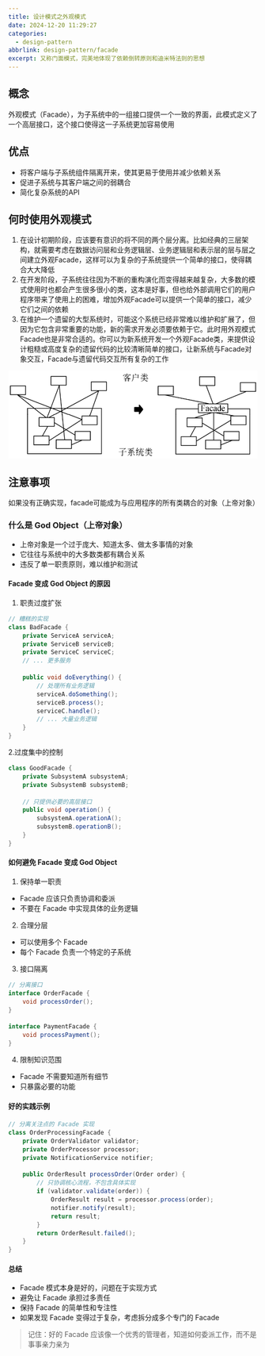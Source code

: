 ```yaml
---
title: 设计模式之外观模式
date: 2024-12-20 11:29:27
categories: 
  - design-pattern
abbrlink: design-pattern/facade
excerpt: 又称门面模式，完美地体现了依赖倒转原则和迪米特法则的思想
---
```

## 概念

外观模式（Facade），为子系统中的一组接口提供一个一致的界面，此模式定义了一个高层接口，这个接口使得这一子系统更加容易使用

## 优点

- 将客户端与子系统组件隔离开来，使其更易于使用并减少依赖关系
- 促进子系统与其客户端之间的弱耦合
- 简化复杂系统的API

## 何时使用外观模式

1. 在设计初期阶段，应该要有意识的将不同的两个层分离。比如经典的三层架构，就需要考虑在数据访问层和业务逻辑层、业务逻辑层和表示层的层与层之间建立外观Facade，这样可以为复杂的子系统提供一个简单的接口，使得耦合大大降低
2. 在开发阶段，子系统往往因为不断的重构演化而变得越来越复杂，大多数的模式使用时也都会产生很多很小的类，这本是好事，但也给外部调用它们的用户程序带来了使用上的困难，增加外观Facade可以提供一个简单的接口，减少它们之间的依赖
3. 在维护一个遗留的大型系统时，可能这个系统已经非常难以维护和扩展了，但因为它包含非常重要的功能，新的需求开发必须要依赖于它。此时用外观模式Facade也是非常合适的。你可以为新系统开发一个外观Facade类，来提供设计粗糙或高度复杂的遗留代码的比较清晰简单的接口，让新系统与Facade对象交互，Facade与遗留代码交互所有复杂的工作

![Facade接口](/images/facade.png)

## 注意事项

如果没有正确实现，facade可能成为与应用程序的所有类耦合的对象（上帝对象）

### 什么是 God Object（上帝对象）

- 上帝对象是一个过于庞大、知道太多、做太多事情的对象
- 它往往与系统中的大多数类都有耦合关系
- 违反了单一职责原则，难以维护和测试

#### Facade 变成 God Object 的原因

1. 职责过度扩张

```java
// 糟糕的实现
class BadFacade {
    private ServiceA serviceA;
    private ServiceB serviceB;
    private ServiceC serviceC;
    // ... 更多服务

    public void doEverything() {
        // 处理所有业务逻辑
        serviceA.doSomething();
        serviceB.process();
        serviceC.handle();
        // ... 大量业务逻辑
    }
}
```

2.过度集中的控制

```java
class GoodFacade {
    private SubsystemA subsystemA;
    private SubsystemB subsystemB;

    // 只提供必要的高层接口
    public void operation() {
        subsystemA.operationA();
        subsystemB.operationB();
    }
}
```

#### 如何避免 Facade 变成 God Object

1. 保持单一职责

- Facade 应该只负责协调和委派
- 不要在 Facade 中实现具体的业务逻辑

2. 合理分层

- 可以使用多个 Facade
- 每个 Facade 负责一个特定的子系统

3. 接口隔离

```java
// 分离接口
interface OrderFacade {
    void processOrder();
}

interface PaymentFacade {
    void processPayment();
}
```

4. 限制知识范围

- Facade 不需要知道所有细节
- 只暴露必要的功能

#### 好的实践示例

```java
// 分离关注点的 Facade 实现
class OrderProcessingFacade {
    private OrderValidator validator;
    private OrderProcessor processor;
    private NotificationService notifier;

    public OrderResult processOrder(Order order) {
        // 只协调核心流程，不包含具体实现
        if (validator.validate(order)) {
            OrderResult result = processor.process(order);
            notifier.notify(result);
            return result;
        }
        return OrderResult.failed();
    }
}
```

#### 总结

- Facade 模式本身是好的，问题在于实现方式
- 避免让 Facade 承担过多责任
- 保持 Facade 的简单性和专注性
- 如果发现 Facade 变得过于复杂，考虑拆分成多个专门的 Facade

> 记住：好的 Facade 应该像一个优秀的管理者，知道如何委派工作，而不是事事亲力亲为
